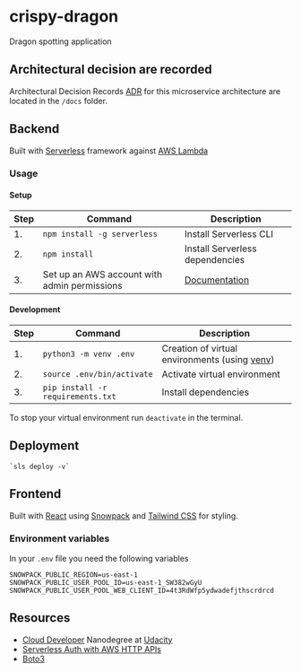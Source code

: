 # crispy-dragon
Dragon spotting application

## Architectural decision are recorded
Architectural Decision Records [ADR](./docs/README.md) for this microservice architecture are located in the `/docs` folder.

## Backend

Built with [Serverless](https://www.serverless.com) framework against [AWS Lambda](https://aws.amazon.com/lambda/)

### Usage
#### Setup
| **Step** | **Command** |**Description**|
|---|-------|------|
|  1. | `npm install -g serverless` | Install Serverless CLI  |
|  2. | `npm install` | Install Serverless dependencies  |
|  3. | Set up an AWS account with admin permissions | [Documentation](https://serverless.com/framework/docs/providers/aws/guide/credentials/)  |

#### Development
| **Step** | **Command** |**Description**|
|---|-------|------|
|  1. | `python3 -m venv .env` | Creation of virtual environments (using [venv](https://docs.python.org/3.8/library/venv.html)) |
|  2. | `source .env/bin/activate` | Activate virtual environment|
|  3. | `pip install -r requirements.txt` | Install dependencies|


To stop your virtual environment run `deactivate` in the terminal.

## Deployment

	`sls deploy -v`

## Frontend

Built with [React](https://reactjs.org) using [Snowpack](https://www.snowpack.dev) and [Tailwind CSS](https://tailwindcss.com) for styling.


### Environment variables

In your `.env` file you need the following variables

```
SNOWPACK_PUBLIC_REGION=us-east-1
SNOWPACK_PUBLIC_USER_POOL_ID=us-east-1_SW382wGyU
SNOWPACK_PUBLIC_USER_POOL_WEB_CLIENT_ID=4t3RdWfp5ydwadefjthscrdrcd
```



## Resources

* [Cloud Developer](https://www.udacity.com/course/cloud-developer-nanodegree--nd9990) Nanodegree at [Udacity](https://www.udacity.com/)
* [Serverless Auth with AWS HTTP APIs](https://www.serverless.com/blog/serverless-auth-with-aws-http-apis)
* [Boto3](https://boto3.amazonaws.com/v1/documentation/api/latest/index.html)

